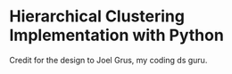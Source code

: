# Hierarchical Clustering Implementation with Python
Credit for the design to Joel Grus, my coding ds guru.
